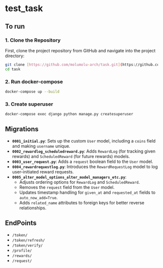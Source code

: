 # test_task

## To run 

### 1. Clone the Repository

First, clone the project repository from GitHub and navigate into the project directory:

```bash
git clone [https://github.com/molumolu-arch/task.git](https://github.com/molumolu-arch/task.git)
cd task
```

### 2. Run docker-compose
```bash
docker-compose up --build
```

### 3. Create superuser 
```bash
docker-compose exec django python manage.py createsuperuser
```

## Migrations 

* **`0001_initial.py`**: Sets up the custom `User` model, including a `coins` field and making `username` unique.
* **`0002_rewardlog_scheduledreward.py`**: Adds `RewardLog` (for tracking given rewards) and `ScheduledReward` (for future rewards) models.
* **`0003_user_request.py`**: Adds a `request` boolean field to the `User` model.
* **`0004_rewardrequestlog.py`**: Introduces the `RewardRequestLog` model to log user-initiated reward requests.
* **`0005_alter_model_options_alter_model_managers_etc.py`**:
    * Adjusts ordering options for `RewardLog` and `ScheduledReward`.
    * Removes the `request` field from the `User` model.
    * Updates timestamp handling for `given_at` and `requested_at` fields to `auto_now_add=True`.
    * Adds `related_name` attributes to foreign keys for better reverse relationships.
## EndPoints 

* `/token/`
* `/token/refresh/`
* `/token/verify/`
* `/profile/`
* `/rewards/`
* `/request/`
